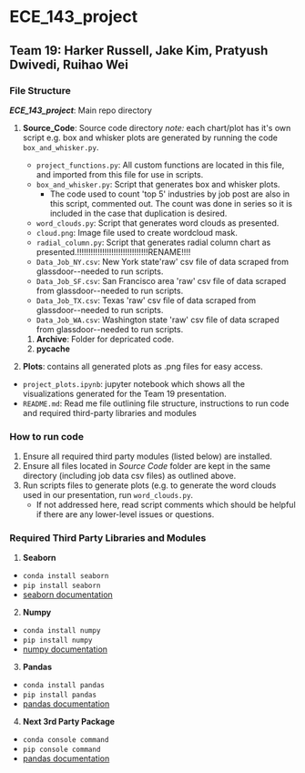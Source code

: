 # ECE_143_project
## Team 19: Harker Russell, Jake Kim, Pratyush Dwivedi, Ruihao Wei

### File Structure

***ECE_143_project***: Main repo directory
1. **Source_Code**: Source code directory
    *note:* each chart/plot has it's own script e.g. box and whisker plots are generated by running the code `box_and_whisker.py`.
     - `project_functions.py`: All custom functions are located in this file, and imported from this file for use in scripts.  
     - `box_and_whisker.py`: Script that generates box and whisker plots.
         - The code used to count 'top 5' industries by job post are also in this script, commented out. The count was done in series so it is included in the case that duplication is desired.
     - `word_clouds.py`: Script that generates word clouds as presented.  
     - `cloud.png`: Image file used to create wordcloud mask.  
     - `radial_column.py`: Script that generates radial column chart as presented.!!!!!!!!!!!!!!!!!!!!!!!!!!!!!!!RENAME!!!! 
     - `Data_Job_NY.csv`: New York state'raw' csv file of data scraped from glassdoor--needed to run scripts.  
     - `Data_Job_SF.csv`: San Francisco area 'raw' csv file of data scraped from glassdoor--needed to run scripts.  
     - `Data_Job_TX.csv`: Texas 'raw' csv file of data scraped from glassdoor--needed to run scripts.  
     - `Data_Job_WA.csv`: Washington state 'raw' csv file of data scraped from glassdoor--needed to run scripts.  
     1. **Archive**: Folder for depricated code.
     2. **__pycache__**  
 
2. **Plots**: contains all generated plots as .png files for easy access.  
 - `project_plots.ipynb`: jupyter notebook which shows all the visualizations generated for the Team 19 presentation.  
 - `README.md`: Read me file outlining file structure, instructions to run code and required third-party libraries and modules

### How to run code
1. Ensure all required third party modules (listed below) are installed.
2. Ensure all files located in *Source Code* folder are kept in the same directory (including job data csv files) as outlined above.
3. Run scripts files to generate plots (e.g. to generate the word clouds used in our presentation, run `word_clouds.py`.
     - If not addressed here, read script comments which should be helpful if there are any lower-level issues or questions.

### Required Third Party Libraries and Modules
1. **Seaborn**  
 - `conda install seaborn`
 - `pip install seaborn`
 - [seaborn documentation](https://seaborn.pydata.org/installing.html)
2. **Numpy**  
 - `conda install numpy`  
 - `pip install numpy`  
 - [numpy documentation](https://numpy.org/install/)
3. **Pandas**  
 - `conda install pandas`
 - `pip install pandas`  
 - [pandas documentation](https://pandas.pydata.org/pandas-docs/stable/getting_started/install.html)
4. **Next 3rd Party Package**
 - `conda console command`
 - `pip console command`
 - [pandas documentation](https://insert-link-here)
 